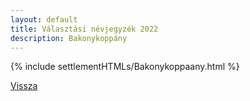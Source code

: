 ```yaml
---
layout: default
title: Választási névjegyzék 2022
description: Bakonykoppány
---
```


{% include settlementHTMLs/Bakonykoppaany.html %}

[Vissza](../)
